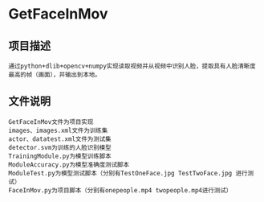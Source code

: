 # GetFaceInMov
## 项目描述
    通过python+dlib+opencv+numpy实现读取视频并从视频中识别人脸，提取具有人脸清晰度最高的帧（画面），并输出到本地。
## 文件说明
    GetFaceInMov文件为项目实现
    images、images.xml文件为训练集
    actor、datatest.xml文件为测试集
    detector.svm为训练的人脸识别模型
    TrainingModule.py为模型训练脚本
    ModuleAccuracy.py为模型准确度测试脚本
    ModuleTest.py为模型测试脚本（分别有TestOneFace.jpg TestTwoFace.jpg 进行测试）
    FaceInMov.py为项目脚本（分别有onepeople.mp4 twopeople.mp4进行测试）
